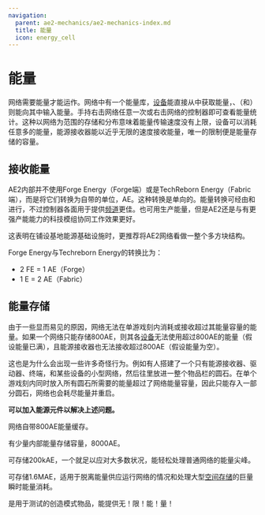 ```yaml
---
navigation:
  parent: ae2-mechanics/ae2-mechanics-index.md
  title: 能量
  icon: energy_cell
---
```


# 能量

网络需要能量才能运作。网络中有一个能量库，[设备](../ae2-mechanics/devices.md)能直接从中获取能量，<ItemLink id="vibration_chamber" />、<ItemLink id="energy_acceptor" />（和<ItemLink id="controller" />）则能向其中输入能量。手持<ItemLink id="network_tool" />右击网络任意一次或右击网络的控制器即可查看能量统计。这种以网络为范围的存储和分布意味着能量传输速度没有上限，设备可以消耗任意多的能量，能源接收器能以近乎无限的速度接收能量，唯一的限制便是能量存储的容量。

## 接收能量

<Row>
  <BlockImage id="energy_acceptor" scale="4" />

  <GameScene zoom="4" background="transparent">
  <ImportStructure src="../assets/blocks/cable_energy_acceptor.snbt" />
  </GameScene>

  <BlockImage id="controller" p:state="online" scale="4" />

  <BlockImage id="vibration_chamber" p:active="true" scale="4" />
</Row>

AE2内部并不使用Forge Energy（Forge端）或是TechReborn Energy（Fabric端），而是将它们转换为自带的单位，AE。这种转换是单向的。能量转换可经由<ItemLink id="energy_acceptor" />和<ItemLink id="controller" />进行，不过控制器各面用于提供[频道](../ae2-mechanics/channels.md)更佳。也可用<ItemLink id="vibration_chamber" />生产能量，但是AE2还是与有更强产能能力的科技模组协同工作效果更好。

这表明在铺设基地能源基础设施时，更推荐将AE2网络看做一整个多方块结构。

Forge Energy与Techreborn Energy的转换比为：

*   2 FE = 1 AE（Forge）
*   1 E  = 2 AE（Fabric）

## 能量存储

<Row>
  <BlockImage id="energy_cell" scale="4" p:fullness="4" />

  <BlockImage id="dense_energy_cell" scale="4" p:fullness="4" />

  <BlockImage id="creative_energy_cell" scale="4" />
</Row>

由于一些显而易见的原因，网络无法在单游戏刻内消耗或接收超过其能量容量的能量。如果一个网络只能存储800AE，则其各[设备](../ae2-mechanics/devices.md)无法使用超过800AE的能量（假设能量已满），且能源接收器也无法接收超过800AE（假设能量为空）。

这也是为什么会出现一些许多奇怪行为。例如有人搭建了一个只有能源接收器、驱动器、终端，和某些设备的小型网络，然后往里放进一整个物品栏的圆石。在单个游戏刻内同时放入所有圆石所需要的能量超过了网络能量容量，因此只能存入一部分圆石，网络也会耗尽能量并重启。

**可以加入能源元件以解决上述问题。**

网络自带800AE能量缓存。

<ItemLink id="controller" />有少量内部能量存储容量，8000AE。

<ItemLink id="energy_cell" />可存储200kAE，一个就足以应对大多数状况，能轻松处理普通网络的能量尖峰。

<ItemLink id="dense_energy_cell" />可存储1.6MAE，适用于脱离能量供应运行网络的情况和处理大型[空间存储](spatial-io.md)的巨量瞬时能量消耗。

<ItemLink id="creative_energy_cell" />是用于测试的创造模式物品，能提供无！限！能！量！
